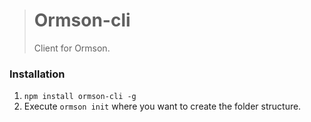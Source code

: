 ># Ormson-cli
>Client for Ormson.


### Installation
1. `npm install ormson-cli -g`
2. Execute `ormson init` where you want to create the folder structure.
